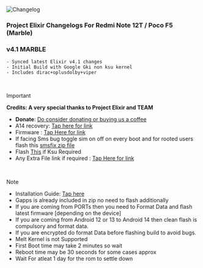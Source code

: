 ![Changelog](https://i.imgur.com/MsgqFFz.png)

### Project Elixir Changelogs For Redmi Note 12T / Poco F5 (Marble)

### v4.1 MARBLE
```
- Synced latest Elixir v4.1 changes
- Initial Build with Google Gki non ksu kernel
- Includes dirac+oplusdolby+viper
```

<br>

> [!Important]
> **Credits: A very special thanks to Project Elixir and TEAM**
> - **Donate**: [Do consider donating or buying us a coffee](https://projectelixiros.com/donate)
> - A14 recovery: [Tap here for link](https://www.pling.com/p/2131814/)
> - Firmware : [Tap Here for link](https://t.me/chaitanyabuilds/52705)
> - If facing Sms bug toggle sim on off on every boot and for rooted users flash this [smsfix zip file](https://t.me/chaitanyabuilds/52044)
> - Flash [This](https://github.com/tiann/KernelSU/releases/download/v0.7.6/AnyKernel3-android12-5.10.198_2023-11.zip) if Ksu Required
> - Any Extra File link if required : [Tap Here for link](https://sourceforge.net/projects/project-elixir/files/fourteen)

<br>

> [!Note]
> * Installation Guide: [Tap here](https://github.com/ProjectElixir-Devices/Wiki/)
> * Gapps is already included in zip no need to flash additionally
> * If you are coming from PORTs then you need to Format Data and flash latest firmware [depending on the device]
> * If you are coming from Android 12 or 13 to Android 14 then clean flash is compulsory and format data.
> * If you are encrypted do format Data before flashing build to avoid bugs.
> * Melt Kernel is not Supported
> * First Boot time may take 2 minutes so wait
> * Reboot time may be 30 seconds for some cases approx
> * Wait For atleat 1 day for the rom to settle down
